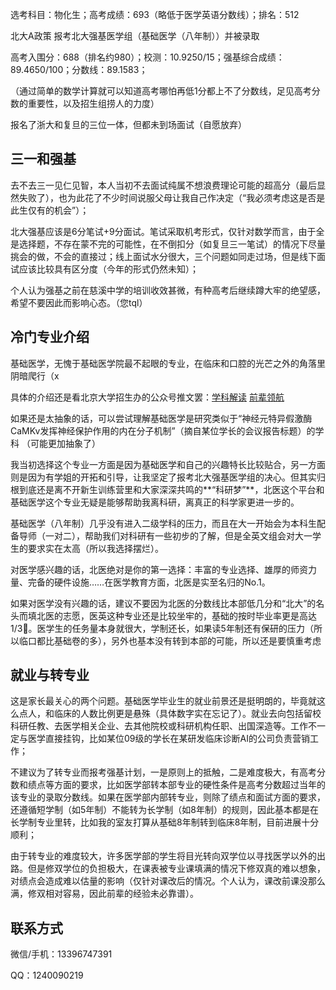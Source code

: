选考科目：物化生；高考成绩：693（略低于医学英语分数线）；排名：512

北大A政策    报考北大强基医学组（基础医学（八年制））并被录取       

高考入围分：688（排名约980）；校测：10.9250/15；强基综合成绩：89.4650/100；分数线：89.1583；

（通过简单的数学计算就可以知道高考哪怕再低1分都上不了分数线，足见高考分数的重要性，以及招生组捞人的力度）

报名了浙大和复旦的三位一体，但都未到场面试（自愿放弃）

## **三一和强基**

去不去三一见仁见智，本人当初不去面试纯属不想浪费理论可能的超高分（最后显然失败了），也为此花了不少时间说服父母让我自己作决定（“我必须考虑这是否是此生仅有的机会”）；

北大强基应该是6分笔试+9分面试。笔试采取机考形式，仅针对数学而言，由于全是选择题，不存在蒙不完的可能性，在不倒扣分（如复旦三一笔试）的情况下尽量挑会的做，不会的直接过；线上面试水分很大，三个问题如同走过场，但是线下面试应该比较具有区分度（今年的形式仍然未知）；

个人认为强基之前在慈溪中学的培训收效甚微，有种高考后继续蹲大牢的绝望感，希望不要因此而影响心态。（您tql）

## **冷门专业介绍**
基础医学，无愧于基础医学院最不起眼的专业，在临床和口腔的光芒之外的角落里阴暗爬行（x

具体的介绍还是看北京大学招生办的公众号推文罢：[学科解读](https://mp.weixin.qq.com/s/Cmo11yKDgyE53nU8cr8o_g)  [前辈领航](https://mp.weixin.qq.com/s/NPE1Mm4QIlWU0c7byl2l9A)

如果还是太抽象的话，可以尝试理解基础医学是研究类似于“神经元特异假激酶CaMKv发挥神经保护作用的内在分子机制”（摘自某位学长的会议报告标题）的学科
（可能更加抽象了）

我当初选择这个专业一方面是因为基础医学和自己的兴趣特长比较贴合，另一方面则是因为有学姐的开拓和引导，让我坚定了报考北大强基医学组的决心。但其实归根到底还是离不开新生训练营里和大家深深共鸣的**“科研梦”**，北医这个平台和基础医学这个专业无疑是能够帮助我离科研，离真正的科学家更进一步的。

基础医学（八年制）几乎没有进入二级学科的压力，而且在大一开始会为本科生配备导师（一对二），帮助我们对科研有一些初步的了解，但是全英文组会对大一学生的要求实在太高（所以我选择摆烂）。

对医学感兴趣的话，北医绝对是你的第一选择：丰富的专业选择、雄厚的师资力量、完备的硬件设施……在医学教育方面，北医是实至名归的No.1。

如果对医学没有兴趣的话，建议不要因为北医的分数线比本部低几分和“北大”的名头而填北医的志愿，医英这种专业还是比较坐牢的，基础的按时毕业率更是高达1/3🤣。医学生的任务量本身就很大，学制还长，如果读5年制还有保研的压力（所以临口都比基础卷的多），另外也基本没有转到本部的可能，所以还是要慎重考虑

## **就业与转专业**

这是家长最关心的两个问题。基础医学毕业生的就业前景还是挺明朗的，毕竟就这么点人，和临床的人数比例更是悬殊（具体数字实在忘记了）。就业去向包括留校科研任教、去医学相关企业、去其他院校或科研机构任职、出国深造等。工作不一定与医学直接挂钩，比如某位09级的学长在某研发临床诊断AI的公司负责营销工作；

不建议为了转专业而报考强基计划，一是原则上的抵触，二是难度极大，有高考分数和绩点等方面的要求，比如医学部转本部专业的硬性条件是高考分数超过当年的该专业的录取分数线。如果在医学部内部转专业，则除了绩点和面试方面的要求，还遵循短学制（如5年制）不能转为长学制（如8年制）的规则，因此基本都是在长学制专业里转，比如我的室友打算从基础8年制转到临床8年制，目前进展十分顺利；

由于转专业的难度较大，许多医学部的学生将目光转向双学位以寻找医学以外的出路。但是修双学位的负担极大，在课表被专业课填满的情况下修双真的难以想象，对绩点会造成难以估量的影响（仅针对课改后的情况。个人认为，课改前课没那么满，修双相对容易，因此前辈的经验未必靠谱）。
 
## **联系方式**

微信/手机：13396747391

QQ：1240090219